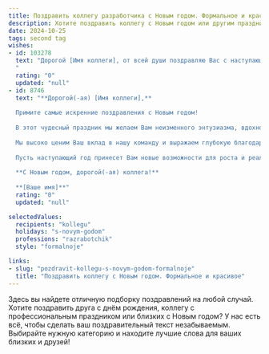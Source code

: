 ```yaml
---
title: Поздравить коллегу разработчика с Новым годом. Формальное и красивое
description: Хотите поздравить коллегу с Новым годом или другим праздником? Наш ИИ создаст незабываемое поздравление, а вы обязательно выделитесь среди других.  
date: 2024-10-25
tags: second tag
wishes:
- id: 103278
  text: "Дорогой [Имя коллеги], от всей души поздравляю Вас с наступающим Новым годом! Желаю Вам в новом году новых творческих успехов в разработке, интересных и сложных задач, которые Вы с блеском решите, а также крепкого здоровья, благополучия и всего самого наилучшего!
  "
  rating: "0"
  updated: "null"
- id: 8746
  text: "**Дорогой(-ая) [Имя коллеги],**
  
  Примите самые искренние поздравления с Новым годом!
  
  В этот чудесный праздник мы желаем Вам неизменного энтузиазма, вдохновения и новых профессиональных побед в Вашей важной деятельности в качестве разработчика. Пусть Ваши идеи находят воплощение в блестящих проектах, а трудности растворяются на пути к достижению целей.
  
  Мы высоко ценим Ваш вклад в нашу команду и выражаем глубокую благодарность за Ваш профессионализм, преданность делу и готовность делиться знаниями.
  
  Пусть наступающий год принесет Вам новые возможности для роста и реализации Вашего потенциала. Здоровья, счастья, благополучия и неизменного успеха в Ваших начинаниях.
  
  **С Новым годом, дорогой(-ая) коллега!**
  
  **[Ваше имя]**"
  rating: "0"
  updated: "null"

selectedValues:
  recipients: "kollegu"
  holidays: "s-novym-godom"
  professions: "razrabotchik"
  style: "formalnoje"

links:
- slug: "pozdravit-kollegu-s-novym-godom-formalnoje"
  title: "Поздравить коллегу с Новым годом. Формальное и красивое"
---
```


Здесь вы найдете отличную подборку поздравлений на любой случай.
Хотите поздравить друга с днём рождения, коллегу с профессиональным праздником или близких с Новым годом? У нас есть всё, чтобы сделать ваш поздравительный текст незабываемым. Выбирайте нужную категорию и находите лучшие слова для ваших близких и друзей!
